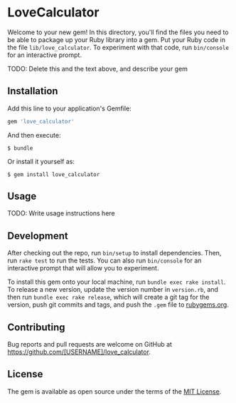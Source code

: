 # LoveCalculator

Welcome to your new gem! In this directory, you'll find the files you need to be able to package up your Ruby library into a gem. Put your Ruby code in the file `lib/love_calculator`. To experiment with that code, run `bin/console` for an interactive prompt.

TODO: Delete this and the text above, and describe your gem

## Installation

Add this line to your application's Gemfile:

```ruby
gem 'love_calculator'
```

And then execute:

    $ bundle

Or install it yourself as:

    $ gem install love_calculator

## Usage

TODO: Write usage instructions here

## Development

After checking out the repo, run `bin/setup` to install dependencies. Then, run `rake test` to run the tests. You can also run `bin/console` for an interactive prompt that will allow you to experiment.

To install this gem onto your local machine, run `bundle exec rake install`. To release a new version, update the version number in `version.rb`, and then run `bundle exec rake release`, which will create a git tag for the version, push git commits and tags, and push the `.gem` file to [rubygems.org](https://rubygems.org).

## Contributing

Bug reports and pull requests are welcome on GitHub at https://github.com/[USERNAME]/love_calculator.

## License

The gem is available as open source under the terms of the [MIT License](https://opensource.org/licenses/MIT).
